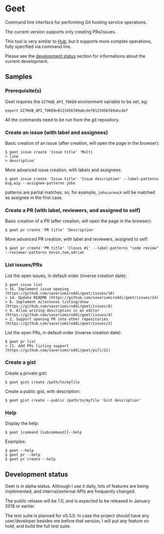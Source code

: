 # Geet

Command line interface for performing Git hosting service operations.

The current version supports only creating PRs/issues.

This tool is very similar to [Hub](https://github.com/github/hub), but it supports more complex operations, fully specified via command line.

Please see the [development status](#development-status) section for informations about the current development.

## Samples

### Prerequisite(s)

Geet requires the `GITHUB_API_TOKEN` environment variable to be set, eg:

    export GITHUB_API_TOKEN=0123456789abcdef0123456789abcdef

All the commands need to be run from the git repository.

### Create an issue (with label and assignees)

Basic creation of an issue (after creation, will open the page in the browser):

    $ geet issue create 'Issue title' 'Multi
    > line
    > description'

More advanced issue creation, with labels and assignees:

    $ geet issue create 'Issue title' 'Issue description' --label-patterns bug,wip --assignee-patterns john

patterns are partial matches, so, for example, `johncarmack` will be matched as assignee in the first case.

### Create a PR (with label, reviewers, and assigned to self)

Basic creation of a PR (after creation, will open the page in the browser):

    $ geet pr create 'PR title' 'Description'

More advanced PR creation, with label and reviewers, assigned to self:

    $ geet pr create 'PR title' 'Closes #1' --label-patterns "code review" --reviewer-patterns kevin,tom,adrian

### List issues/PRs

List the open issues, in default order (inverse creation date):

    $ geet issue list
    > 16. Implement issue opening (https://github.com/saveriomiroddi/geet/issues/16)
    > 14. Update README (https://github.com/saveriomiroddi/geet/issues/14)
    > 8. Implement milestones listing/show (https://github.com/saveriomiroddi/geet/issues/8)
    > 4. Allow writing description in an editor (https://github.com/saveriomiroddi/geet/issues/4)
    > 2. Support opening PR into other repositories (https://github.com/saveriomiroddi/geet/issues/2)

List the open PRs, in default order (inverse creation date):

    $ geet pr list
    > 21. Add PRs listing support (https://github.com/saveriomiroddi/geet/pull/21)

### Create a gist

Create a private gist:

    $ geet gist create /path/to/myfile

Create a public gist, with description:

    $ geet gist create --public /path/to/myfile 'Gist description'

### Help

Display the help:

    $ geet [command [subcommand]]--help

Examples:

    $ geet --help
    $ geet pr --help
    $ geet pr create --help

## Development status

Geet is in alpha status. Although I use it daily, lots of features are being implemented, and internal/external APIs are frequently changed.

The public release will be 1.0, and is expected to be released in January 2018 or earlier.

The test suite is planned for v0.3.0. In case the project should have any user/developer besides me before that version, I will put any feature on hold, and build the full test suite.

